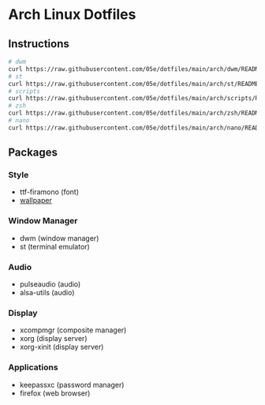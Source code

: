 # Arch Linux Dotfiles

## Instructions
```sh
# dwm
curl https://raw.githubusercontent.com/05e/dotfiles/main/arch/dwm/README
# st
curl https://raw.githubusercontent.com/05e/dotfiles/main/arch/st/README
# scripts
curl https://raw.githubusercontent.com/05e/dotfiles/main/arch/scripts/README
# zsh
curl https://raw.githubusercontent.com/05e/dotfiles/main/arch/zsh/README
# nano
curl https://raw.githubusercontent.com/05e/dotfiles/main/arch/nano/README
```


## Packages
### Style
- ttf-firamono (font)
- [wallpaper](https://wallpapercave.com/wp/1YsbfIX.jpg)
### Window Manager
- dwm (window manager)
- st (terminal emulator)
### Audio
- pulseaudio (audio)
- alsa-utils (audio)
### Display
- xcompmgr (composite manager)
- xorg (display server)
- xorg-xinit (display server)
### Applications
- keepassxc (password manager)
- firefox (web browser)
